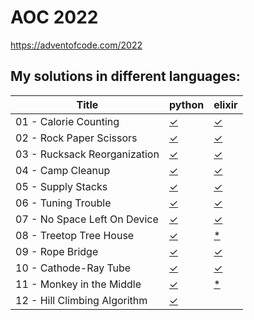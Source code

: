 # AOC 2022

https://adventofcode.com/2022


## My solutions in different languages:

| Title                        | python    | elixir    |
| -                            | -         | -         |
| 01 - Calorie Counting        | [✓][01py] | [✓][01ex] |
| 02 - Rock Paper Scissors     | [✓][02py] | [✓][02ex] |
| 03 - Rucksack Reorganization | [✓][03py] | [✓][03ex] |
| 04 - Camp Cleanup            | [✓][04py] | [✓][04ex] |
| 05 - Supply Stacks           | [✓][05py] | [✓][05ex] |
| 06 - Tuning Trouble          | [✓][06py] | [✓][06ex] |
| 07 - No Space Left On Device | [✓][07py] | [✓][07ex] |
| 08 - Treetop Tree House      | [✓][08py] | [*][08ex] |
| 09 - Rope Bridge             | [✓][09py] | [✓][09ex] |
| 10 - Cathode-Ray Tube        | [✓][10py] | [✓][10ex] |
| 11 - Monkey in the Middle    | [✓][11py] | [*][11ex] |
| 12 - Hill Climbing Algorithm | [✓][12py] |           |


[01py]:  python/day1.py
[02py]:  python/day2.py
[03py]:  python/day3.py
[04py]:  python/day4.py
[05py]:  python/day5.py
[06py]:  python/day6.py
[07py]:  python/day7.py
[08py]:  python/day8.py
[09py]:  python/day9.py
[10py]:  python/day10.py
[11py]:  python/day11.py
[12py]:  python/day12.py

[01ex]: elixir/day1.exs
[02ex]: elixir/day2.livemd
[03ex]: elixir/day3.livemd
[04ex]: elixir/day4.livemd
[05ex]: elixir/day5.livemd
[06ex]: elixir/day6.livemd
[07ex]: elixir/day7.livemd
[08ex]: elixir/day8.livemd
[09ex]: elixir/day9.livemd
[10ex]: elixir/day10.livemd
[11ex]: elixir/day11.livemd